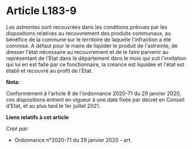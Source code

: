 # Article L183-9

Les astreintes sont recouvrées dans les conditions prévues par les dispositions relatives au recouvrement des produits
communaux, au bénéfice de la commune sur le territoire de laquelle l'infraction a été commise. A défaut pour le maire de
liquider le produit de l'astreinte, de dresser l'état nécessaire au recouvrement et de le faire parvenir au représentant de
l'Etat dans le département dans le mois qui suit l'invitation qui lui en est faite par ce fonctionnaire, la créance est
liquidée et l'état est établi et recouvré au profit de l'Etat.

**Nota:**

Conformément à l'article 8 de l'ordonnance 2020-71 du 29 janvier 2020, ces dispositions entrent en vigueur à une date fixée
par décret en Conseil d'Etat, et au plus tard le 1er juillet 2021.

**Liens relatifs à cet article**

_Créé par_:

  - Ordonnance n°2020-71 du 29 janvier 2020 - art.
